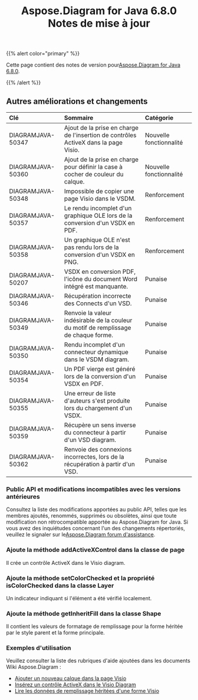 ﻿---
title: Aspose.Diagram for Java 6.8.0 Notes de mise à jour
type: docs
weight: 40
url: /fr/java/aspose-diagram-for-java-6-8-0-release-notes/
---
{{% alert color="primary" %}} 

 Cette page contient des notes de version pour[Aspose.Diagram for Java 6.8.0](https://docs.aspose.com/diagram/java/aspose-diagram-for-java-6-8-0-release-notes/).

{{% /alert %}} 
## **Autres améliorations et changements**

|**Clé**|**Sommaire**|**Catégorie**|
|:- |:- |:- |
|DIAGRAMJAVA-50347|Ajout de la prise en charge de l'insertion de contrôles ActiveX dans la page Visio.|Nouvelle fonctionnalité|
|DIAGRAMJAVA-50360|Ajout de la prise en charge pour définir la case à cocher de couleur du calque.|Nouvelle fonctionnalité|
|DIAGRAMJAVA-50348|Impossible de copier une page Visio dans le VSDM.|Renforcement|
|DIAGRAMJAVA-50357|Le rendu incomplet d'un graphique OLE lors de la conversion d'un VSDX en PDF.|Renforcement|
|DIAGRAMJAVA-50358|Un graphique OLE n'est pas rendu lors de la conversion d'un VSDX en PNG.|Renforcement|
|DIAGRAMJAVA-50207|VSDX en conversion PDF, l'icône du document Word intégré est manquante.|Punaise|
|DIAGRAMJAVA-50346|Récupération incorrecte des Connects d'un VSD.|Punaise|
|DIAGRAMJAVA-50349|Renvoie la valeur indésirable de la couleur du motif de remplissage de chaque forme.|Punaise|
|DIAGRAMJAVA-50350|Rendu incomplet d'un connecteur dynamique dans le VSDM diagram.|Punaise|
|DIAGRAMJAVA-50354|Un PDF vierge est généré lors de la conversion d'un VSDX en PDF.|Punaise|
|DIAGRAMJAVA-50355|Une erreur de liste d'auteurs s'est produite lors du chargement d'un VSDX.|Punaise|
|DIAGRAMJAVA-50359|Récupère un sens inverse du connecteur à partir d'un VSD diagram.|Punaise|
|DIAGRAMJAVA-50362|Renvoie des connexions incorrectes, lors de la récupération à partir d'un VSD.|Punaise|
### **Public API et modifications incompatibles avec les versions antérieures**
Consultez la liste des modifications apportées au public API, telles que les membres ajoutés, renommés, supprimés ou obsolètes, ainsi que toute modification non rétrocompatible apportée au Aspose.Diagram for Java. Si vous avez des inquiétudes concernant l'un des changements répertoriés, veuillez le signaler sur le[Aspose.Diagram forum d'assistance](https://forum.aspose.com/c/diagram/17).
### **Ajoute la méthode addActiveXControl dans la classe de page**
Il crée un contrôle ActiveX dans le Visio diagram.
### **Ajoute la méthode setColorChecked et la propriété isColorChecked dans la classe Layer**
Un indicateur indiquant si l'élément a été vérifié localement.
### **Ajoute la méthode getInheritFill dans la classe Shape**
Il contient les valeurs de formatage de remplissage pour la forme héritée par le style parent et la forme principale.
### **Exemples d'utilisation**
Veuillez consulter la liste des rubriques d'aide ajoutées dans les documents Wiki Aspose.Diagram :

- [Ajouter un nouveau calque dans la page Visio](/diagram/fr/java/working-with-layers/#add-a-layer-in-the-visio-pagesheet)
- [Insérez un contrôle ActiveX dans le Visio Diagram](/diagram/fr/java/insert-an-activex-control-in-the-visio-diagram/)
- [Lire les données de remplissage héritées d'une forme Visio](/diagram/fr/java/set-visio-shape-s-xform-line-and-fill-data/#retrieve-inherited-fill-data-of-a-visio-shape)
